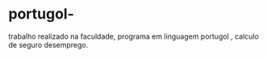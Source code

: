 # portugol-


trabalho realizado na faculdade, programa em linguagem portugol , calculo de seguro desemprego. 
